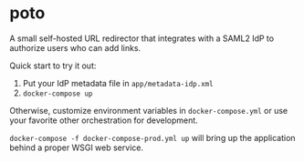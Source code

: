 # poto

A small self-hosted URL redirector that integrates with a SAML2 IdP to authorize users who can add links.

Quick start to try it out:
1. Put your IdP metadata file in `app/metadata-idp.xml`
2. `docker-compose up`

Otherwise, customize environment variables in `docker-compose.yml` or use your favorite other orchestration for development.

`docker-compose -f docker-compose-prod.yml up` will bring up the application behind a proper WSGI web service.
